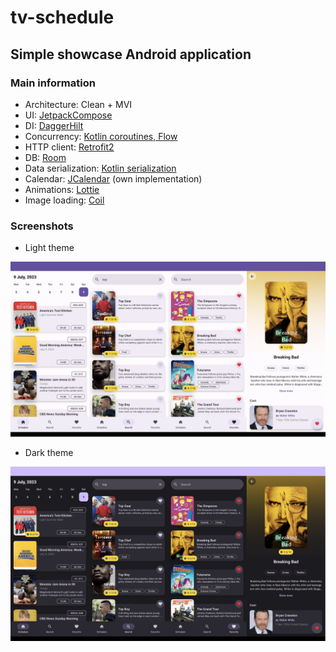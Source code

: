 # tv-schedule
## Simple showcase Android application
### Main information
* Architecture: Clean + MVI
* UI: [JetpackCompose](https://developer.android.com/jetpack/compose)
* DI: [DaggerHilt](https://dagger.dev/hilt/)
* Concurrency: [Kotlin coroutines, Flow](https://developer.android.com/kotlin/coroutines)
* HTTP client: [Retrofit2](https://square.github.io/retrofit/)
* DB: [Room](https://developer.android.com/training/data-storage/room)
* Data serialization: [Kotlin serialization](https://github.com/Kotlin/kotlinx.serialization)
* Calendar: [JCalendar](https://github.com/andrewafanasenko/JCalendar) (own implementation)
* Animations: [Lottie](https://github.com/airbnb/lottie/blob/master/android-compose.md)
* Image loading: [Coil](https://coil-kt.github.io/coil/compose/)

### Screenshots
* Light theme
<img src="screenshots/light_mode.png">

* Dark theme
<img src="screenshots/dark_mode.png">
